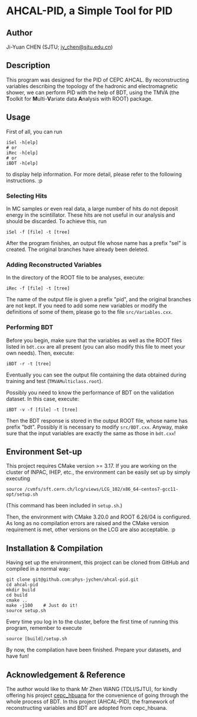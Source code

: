 # AHCAL-PID, a Simple Tool for PID

## Author
Ji-Yuan CHEN (SJTU; <jy_chen@sjtu.edu.cn>)

## Description
This program was designed for the PID of CEPC AHCAL.  By reconstructing variables describing the topology of the hadronic and electromagnetic shower, we can perform PID with the help of BDT, using the TMVA (the **T**oolkit for **M**ulti-**V**ariate data **A**nalysis with ROOT) package.

## Usage
First of all, you can run
```shell
iSel -h[elp]
# or
iRec -h[elp]
# or
iBDT -h[elp]
```
to display help information.  For more detail, please refer to the following instructions. :p

### Selecting Hits
In MC samples or even real data, a large number of hits do not deposit energy in the scintillator.  These hits are not useful in our analysis and should be discarded.  To achieve this, run
```shell
iSel -f [file] -t [tree]
```
After the program finishes, an output file whose name has a prefix "sel" is created. The original branches have already been deleted.

### Adding Reconstructed Variables
In the directory of the ROOT file to be analyses, execute:
```shell
iRec -f [file] -t [tree]
```
The name of the output file is given a prefix "pid", and the original branches are not kept.  If you need to add some new variables or modify the definitions of some of them, please go to the file `src/Variables.cxx`.

### Performing BDT
Before you begin, make sure that the variables as well as the ROOT files listed in `bdt.cxx` are all present (you can also modify this file to meet your own needs).  Then, execute:
```shell
iBDT -r -t [tree]
```
Eventually you can see the output file containing the data obtained during training and test (`TMVAMulticlass.root`).

Possibly you need to know the performance of BDT on the validation dataset.  In this case, execute:
```shell
iBDT -v -f [file] -t [tree]
```
Then the BDT response is stored in the output ROOT file, whose name has prefix "bdt".  Possibly it is necessary to modify `src/BDT.cxx`.  Anyway, make sure that the input variables are exactly the same as those in `bdt.cxx`!

## Environment Set-up
This project requires CMake version >= 3.17.  If you are working on the cluster of INPAC, IHEP, etc., the environment can be easily set up by simply executing
```shell
source /cvmfs/sft.cern.ch/lcg/views/LCG_102/x86_64-centos7-gcc11-opt/setup.sh
```
(This command has been included in `setup.sh`.)

Then, the environment with CMake 3.20.0 and ROOT 6.26/04 is configured.  As long as no compilation errors are raised and the CMake version requirement is met, other versions on the LCG are also acceptable. :p

## Installation & Compilation
Having set up the environment, this project can be cloned from GitHub and compiled in a normal way:
```shell
git clone git@github.com:phys-jychen/ahcal-pid.git
cd ahcal-pid
mkdir build
cd build
cmake ..
make -j100    # Just do it!
source setup.sh
```

Every time you log in to the cluster, before the first time of running this program, remember to execute
```shell
source [build]/setup.sh
```

By now, the compilation have been finished.  Prepare your datasets, and have fun!

## Acknowledgement & Reference
The author would like to thank Mr Zhen WANG (TDLI/SJTU), for kindly offering his project [cepc\_hbuana](https://github.com/wangz1996/cepc_hbuana) for the convenience of going through the whole process of BDT.  In this project (AHCAL-PID), the framework of reconstructing variables and BDT are adopted from cepc\_hbuana.
